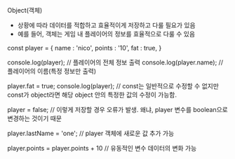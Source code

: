 Object(객체)
- 상황에 따라 데이터를 적합하고 효율적이게 저장하고 다룰 필요가 있음
- 예를 들어, 객체는 게임 내 플레이어의 정보를 효율적으로 다룰 수 있음

const player = {
    name : 'nico',
    points : '10',
    fat : true,
}

console.log(player); // 플레이어의 전체 정보 출력
console.log(player.name); // 플레이어의 이름(특정 정보만 출력)

player.fat = true;
console.log(player); // const는 일반적으로 수정할 수 없지만 const가 object라면 해당 object 안의 특정한 값의 수정이 가능함.

player = false; // 이렇게 저장할 경우 오류가 발생. 왜냐, player 변수를 boolean으로 변경하는 것이기 때문

player.lastName = 'one'; // player 객체에 새로운 값 추가 가능

player.points = player.points + 10 // 유동적인 변수 데이터의 변화 가능 